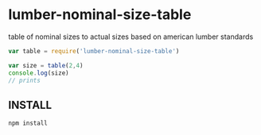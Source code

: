 # lumber-nominal-size-table
table of nominal sizes to actual sizes based on american lumber standards


```js
var table = require('lumber-nominal-size-table')

var size = table(2,4)
console.log(size)
// prints 

```

## INSTALL
```sh
npm install
```
